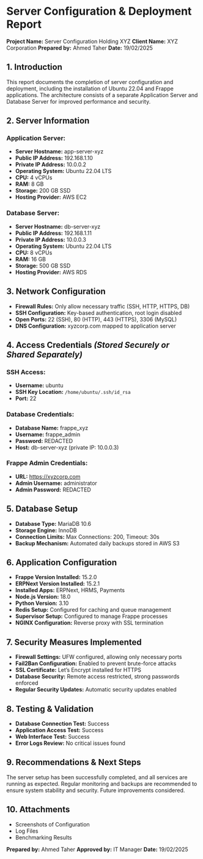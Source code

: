 # Server Configuration & Deployment Report

**Project Name:** Server Configuration Holding XYZ
**Client Name:** XYZ Corporation
**Prepared by:** Ahmed Taher
**Date:** 19/02/2025


## 1. Introduction

This report documents the completion of server configuration and deployment, including the installation of Ubuntu 22.04 and Frappe applications. The architecture consists of a separate Application Server and Database Server for improved performance and security.


## 2. Server Information

### Application Server:

* **Server Hostname:** app-server-xyz
* **Public IP Address:** 192.168.1.10
* **Private IP Address:** 10.0.0.2
* **Operating System:** Ubuntu 22.04 LTS
* **CPU:** 4 vCPUs
* **RAM:** 8 GB
* **Storage:** 200 GB SSD
* **Hosting Provider:** AWS EC2

### Database Server:

* **Server Hostname:** db-server-xyz
* **Public IP Address:** 192.168.1.11
* **Private IP Address:** 10.0.0.3
* **Operating System:** Ubuntu 22.04 LTS
* **CPU:** 8 vCPUs
* **RAM:** 16 GB
* **Storage:** 500 GB SSD
* **Hosting Provider:** AWS RDS


## 3. Network Configuration

* **Firewall Rules:** Only allow necessary traffic (SSH, HTTP, HTTPS, DB)
* **SSH Configuration:** Key-based authentication, root login disabled
* **Open Ports:** 22 (SSH), 80 (HTTP), 443 (HTTPS), 3306 (MySQL)
* **DNS Configuration:** xyzcorp.com mapped to application server


## 4. Access Credentials *(Stored Securely or Shared Separately)*

### SSH Access:

* **Username:** ubuntu
* **SSH Key Location:** `/home/ubuntu/.ssh/id_rsa`
* **Port:** 22

### Database Credentials:

* **Database Name:** frappe_xyz
* **Username:** frappe_admin
* **Password:** REDACTED
* **Host:** db-server-xyz (private IP: 10.0.0.3)

### Frappe Admin Credentials:

* **URL:** https://xyzcorp.com
* **Admin Username:** administrator
* **Admin Password:** REDACTED


## 5. Database Setup

* **Database Type:** MariaDB 10.6
* **Storage Engine:** InnoDB
* **Connection Limits:** Max Connections: 200, Timeout: 30s
* **Backup Mechanism:** Automated daily backups stored in AWS S3


## 6. Application Configuration

* **Frappe Version Installed:** 15.2.0
* **ERPNext Version Installed:** 15.2.1
* **Installed Apps:** ERPNext, HRMS, Payments
* **Node.js Version:** 18.0
* **Python Version:** 3.10
* **Redis Setup:** Configured for caching and queue management
* **Supervisor Setup:** Configured to manage Frappe processes
* **NGINX Configuration:** Reverse proxy with SSL termination


## 7. Security Measures Implemented

* **Firewall Settings:** UFW configured, allowing only necessary ports
* **Fail2Ban Configuration:** Enabled to prevent brute-force attacks
* **SSL Certificate:** Let’s Encrypt installed for HTTPS
* **Database Security:** Remote access restricted, strong passwords enforced
* **Regular Security Updates:** Automatic security updates enabled


## 8. Testing & Validation

* **Database Connection Test:** Success
* **Application Access Test:** Success
* **Web Interface Test:** Success
* **Error Logs Review:** No critical issues found


## 9. Recommendations & Next Steps

The server setup has been successfully completed, and all services are running as expected. Regular monitoring and backups are recommended to ensure system stability and security. Future improvements considered.


## 10. Attachments

* Screenshots of Configuration
* Log Files
* Benchmarking Results

**Prepared by:** Ahmed Taher
**Approved by:** IT Manager
**Date:** 19/02/2025